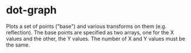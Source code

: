 # dot-graph
Plots a set of points ("base") and various transforms on them (e.g. reflection).  The base points are specified as two arrays, one for the X values and the other, the Y values.  The number of X and Y values must be the same.
